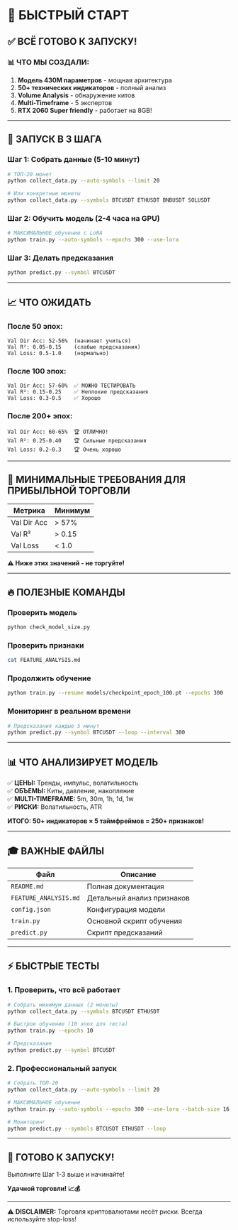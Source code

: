# 🚀 БЫСТРЫЙ СТАРТ

## ✅ ВСЁ ГОТОВО К ЗАПУСКУ!

### 📊 ЧТО МЫ СОЗДАЛИ:

1. **Модель 430M параметров** - мощная архитектура
2. **50+ технических индикаторов** - полный анализ
3. **Volume Analysis** - обнаружение китов
4. **Multi-Timeframe** - 5 экспертов
5. **RTX 2060 Super friendly** - работает на 8GB!

---

## 🎯 ЗАПУСК В 3 ШАГА

### Шаг 1: Собрать данные (5-10 минут)
```bash
# ТОП-20 монет
python collect_data.py --auto-symbols --limit 20

# Или конкретные монеты
python collect_data.py --symbols BTCUSDT ETHUSDT BNBUSDT SOLUSDT
```

### Шаг 2: Обучить модель (2-4 часа на GPU)
```bash
# МАКСИМАЛЬНОЕ обучение с LoRA
python train.py --auto-symbols --epochs 300 --use-lora
```

### Шаг 3: Делать предсказания
```bash
python predict.py --symbol BTCUSDT
```

---

## 📈 ЧТО ОЖИДАТЬ

### После 50 эпох:
```
Val Dir Acc: 52-56%  (начинает учиться)
Val R²: 0.05-0.15    (слабые предсказания)
Val Loss: 0.5-1.0    (нормально)
```

### После 100 эпох:
```
Val Dir Acc: 57-60%  ✅ МОЖНО ТЕСТИРОВАТЬ
Val R²: 0.15-0.25    ✅ Неплохие предсказания
Val Loss: 0.3-0.5    ✅ Хорошо
```

### После 200+ эпох:
```
Val Dir Acc: 60-65%  🏆 ОТЛИЧНО!
Val R²: 0.25-0.40    🏆 Сильные предсказания
Val Loss: 0.2-0.3    🏆 Очень хорошо
```

---

## 🎯 МИНИМАЛЬНЫЕ ТРЕБОВАНИЯ ДЛЯ ПРИБЫЛЬНОЙ ТОРГОВЛИ

| Метрика | Минимум |
|---------|---------|
| Val Dir Acc | > 57% |
| Val R² | > 0.15 |
| Val Loss | < 1.0 |

**⚠️ Ниже этих значений - не торгуйте!**

---

## 🔥 ПОЛЕЗНЫЕ КОМАНДЫ

### Проверить модель
```bash
python check_model_size.py
```

### Проверить признаки
```bash
cat FEATURE_ANALYSIS.md
```

### Продолжить обучение
```bash
python train.py --resume models/checkpoint_epoch_100.pt --epochs 300
```

### Мониторинг в реальном времени
```bash
# Предсказания каждые 5 минут
python predict.py --symbol BTCUSDT --loop --interval 300
```

---

## 📊 ЧТО АНАЛИЗИРУЕТ МОДЕЛЬ

✅ **ЦЕНЫ:** Тренды, импульс, волатильность  
✅ **ОБЪЕМЫ:** Киты, давление, накопление  
✅ **MULTI-TIMEFRAME:** 5m, 30m, 1h, 1d, 1w  
✅ **РИСКИ:** Волатильность, ATR  

**ИТОГО: 50+ индикаторов × 5 таймфреймов = 250+ признаков!**

---

## 🎓 ВАЖНЫЕ ФАЙЛЫ

| Файл | Описание |
|------|----------|
| `README.md` | Полная документация |
| `FEATURE_ANALYSIS.md` | Детальный анализ признаков |
| `config.json` | Конфигурация модели |
| `train.py` | Основной скрипт обучения |
| `predict.py` | Скрипт предсказаний |

---

## ⚡ БЫСТРЫЕ ТЕСТЫ

### 1. Проверить, что всё работает
```bash
# Собрать минимум данных (2 монеты)
python collect_data.py --symbols BTCUSDT ETHUSDT

# Быстрое обучение (10 эпох для теста)
python train.py --epochs 10

# Предсказание
python predict.py --symbol BTCUSDT
```

### 2. Профессиональный запуск
```bash
# Собрать ТОП-20
python collect_data.py --auto-symbols --limit 20

# МАКСИМАЛЬНОЕ обучение
python train.py --auto-symbols --epochs 300 --use-lora --batch-size 16

# Мониторинг
python predict.py --symbols BTCUSDT ETHUSDT --loop
```

---

## 🚀 ГОТОВО К ЗАПУСКУ!

Выполните Шаг 1-3 выше и начинайте!

**Удачной торговли! 📈💰**

---

⚠️ **DISCLAIMER:** Торговля криптовалютами несёт риски. Всегда используйте stop-loss!


